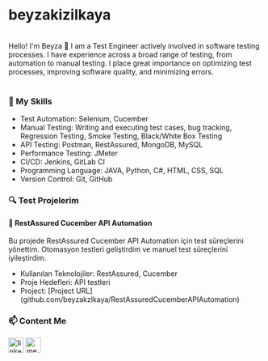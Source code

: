 # beyzakizilkaya
<div align="center"> 
<br/>
<div align="left">
      Hello! I'm Beyza 👋 I am a Test Engineer actively involved in software testing processes. I have experience across a broad range of testing, from automation to manual testing. I place great importance on optimizing test processes, improving software quality, and minimizing errors. 
</div>
  <br/>
   
<div align="left">
   <h3>🚀 My Skills</h3>
   <ul>
       <li>Test Automation: Selenium, Cucember</li>
       <li>Manual Testing: Writing and executing test cases, bug tracking, Regression Testing, Smoke Testing, Black/White Box Testing</li>
       <li>API Testing: Postman, RestAssured, MongoDB, MySQL</li>
       <li>Performance Testing: JMeter</li>
       <li>CI/CD: Jenkins, GitLab CI</li>
       <li>Programming Language: JAVA, Python, C#, HTML, CSS, SQL</li>
       <li>Version Control: Git, GitHub</li>
   </ul>  
</div>  

<div align="left">
      <h3>🔍 Test Projelerim</h3>
      <h4>📂 RestAssured Cucember API Automation</h4>
      Bu projede RestAssured Cucember API Automation için test süreçlerini yönettim. Otomasyon testleri geliştirdim ve manuel test süreçlerini iyileştirdim.
      <ul>
            <li>Kullanılan Teknolojiler: RestAssured, Cucember</li>
            <li>Proje Hedefleri: API testleri</li>
            <li>Project: [Project URL](github.com/beyzakzlkaya/RestAssuredCucemberAPIAutomation)</li>
      </ul>
     

    
</div>

 <div align="Left">
    <h3>📫 Content Me</h3> 
        <a href="https://www.linkedin.com/in/beyzakzlkya/" target="_blank"><img align="center" src="https://cdn-icons-png.flaticon.com/512/174/174857.png" alt="linkedin-profile" height="30" width="30"/></a>
  <a href="https://medium.com/@beyzakizilkaya" target="blank"><img align="center" src="https://www.webmasto.com/wp-content/uploads/2017/08/Medium-App-Icon-2017.png" alt="medium-profile" height="30" width="30" /></a>
 </div>


  


</div>
